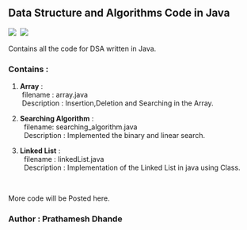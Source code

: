 ## Data Structure and Algorithms Code in Java

![](https://img.shields.io/badge/java-v17.0.4-red?style=flat-square) &nbsp;![](https://img.shields.io/badge/IDE-Eclipse_2022_06-brown?style=flat-square)


Contains all the code for DSA written in Java.</br>
### Contains :
1. **Array** :</br>
&nbsp;filename : array.java</br>
&nbsp;Description : Insertion,Deletion and Searching in the Array.

2. **Searching Algorithm** :</br>
&nbsp; filename: searching_algorithm.java</br>
&nbsp; Description : Implemented the binary and linear search. 

3. **Linked List** : </br>
&nbsp; filename : linkedList.java</br>
&nbsp; Description : Implementation of the Linked List in java using Class.
</br>



More code will be Posted here.

### Author : Prathamesh Dhande